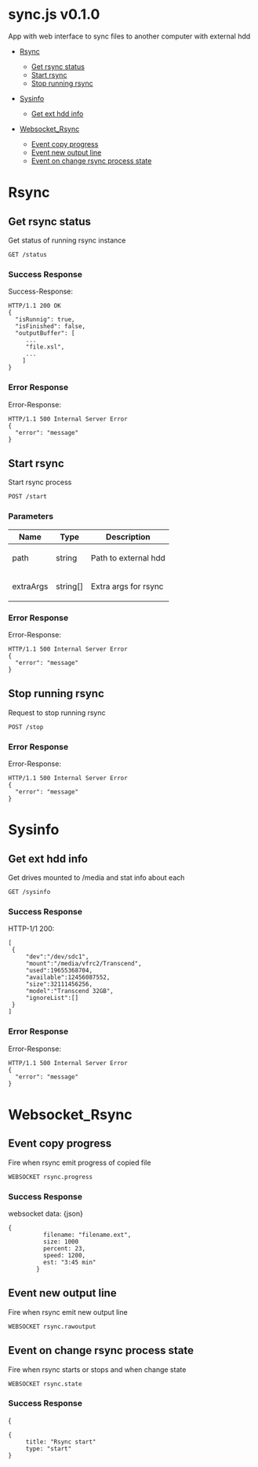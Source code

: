 # sync.js v0.1.0

App with web interface to sync files to another computer with external hdd

- [Rsync](#rsync)
	- [Get rsync status](#get-rsync-status)
	- [Start rsync](#start-rsync)
	- [Stop running rsync](#stop-running-rsync)
	
- [Sysinfo](#sysinfo)
	- [Get ext hdd info](#get-ext-hdd-info)
	
- [Websocket_Rsync](#websocket_rsync)
	- [Event copy progress](#event-copy-progress)
	- [Event new output line](#event-new-output-line)
	- [Event on change rsync process state](#event-on-change-rsync-process-state)
	


# Rsync

## Get rsync status

<p>Get status of running rsync instance</p>

	GET /status


### Success Response

Success-Response:

```
HTTP/1.1 200 OK
{
  "isRunnig": true,
  "isFinished": false,
  "outputBuffer": [
     ...
     "file.xsl",
     ...
    ]
}
```
### Error Response

Error-Response:

```
HTTP/1.1 500 Internal Server Error
{
  "error": "message"
}
```
## Start rsync

<p>Start rsync process</p>

	POST /start


### Parameters

| Name    | Type      | Description                          |
|---------|-----------|--------------------------------------|
| path			| string			|  <p>Path to external hdd</p>							|
| extraArgs			| string[]			|  <p>Extra args for rsync</p>							|

### Error Response

Error-Response:

```
HTTP/1.1 500 Internal Server Error
{
  "error": "message"
}
```
## Stop running rsync

<p>Request to stop running rsync</p>

	POST /stop


### Error Response

Error-Response:

```
HTTP/1.1 500 Internal Server Error
{
  "error": "message"
}
```
# Sysinfo

## Get ext hdd info

<p>Get drives mounted to /media and stat info about each</p>

	GET /sysinfo


### Success Response

HTTP-1/1 200:

```
[
 {
     "dev":"/dev/sdc1",
     "mount":"/media/vfrc2/Transcend",
     "used":19655368704,
     "available":12456087552,
     "size":32111456256,
     "model":"Transcend 32GB",
     "ignoreList":[]
 }
]
```
### Error Response

Error-Response:

```
HTTP/1.1 500 Internal Server Error
{
  "error": "message"
}
```
# Websocket_Rsync

## Event copy progress

<p>Fire when rsync emit progress of copied file</p>

	WEBSOCKET rsync.progress


### Success Response

websocket data: {json}

```
{
          filename: "filename.ext",
          size: 1000
          percent: 23,
          speed: 1200,
          est: "3:45 min"
        }
```
## Event new output line

<p>Fire when rsync emit new output line</p>

	WEBSOCKET rsync.rawoutput


## Event on change rsync process state

<p>Fire when rsync starts or stops and when change state</p>

	WEBSOCKET rsync.state


### Success Response

{

```
{
     title: "Rsync start"
     type: "start"
}
```

